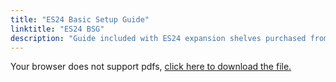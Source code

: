 ```yaml
---
title: "ES24 Basic Setup Guide"
linktitle: "ES24 BSG"
description: "Guide included with ES24 expansion shelves purchased from iXsystems."
---
```


<object data="/pdf/ES24-2020-06-25.pdf" type="application/pdf" width="95%" height="1000">
  Your browser does not support pdfs, <a href="/pdf/ES24-2020-06-25.pdf">click here to
  download the file.</a>
</object>